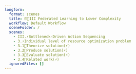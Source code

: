 ```yaml
---
longform:
  format: scenes
  title: ⏰👥III Federated Learning to Lower Complexity
  workflow: Default Workflow
  sceneFolder: /
  scenes:
    - III.⚡Bottleneck-Driven Action Sequencing
    - 3.⚡Individual level of resource optimization problem
    - 3.1💭Theorize solution(⚡)
    - 3.2📐Produce solution(⚡)
    - 3.3💸Evaluate solution(⚡)
    - 3.4📜Related work(⚡)
  ignoredFiles: []
---
```

